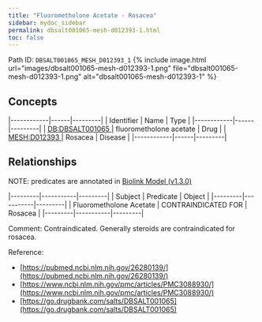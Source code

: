```yaml
---
title: "Fluorometholone Acetate - Rosacea"
sidebar: mydoc_sidebar
permalink: dbsalt001065-mesh-d012393-1.html
toc: false 
---
```



Path ID: `DBSALT001065_MESH_D012393_1`
{% include image.html url="images/dbsalt001065-mesh-d012393-1.png" file="dbsalt001065-mesh-d012393-1.png" alt="dbsalt001065-mesh-d012393-1" %}

## Concepts

|------------|------|---------|
| Identifier | Name | Type    |
|------------|------|---------|
| <a href="https://identifiers.org/DB:DBSALT001065">DB:DBSALT001065 </a> | fluorometholone acetate | Drug |
| <a href="https://identifiers.org/MESH:D012393">MESH:D012393 </a> | Rosacea | Disease |
|------------|------|---------|

## Relationships


NOTE: predicates are annotated in <a href="https://github.com/biolink/biolink-model/releases/tag/v1.3.0">Biolink Model (v1.3.0)</a>

|---------|-----------|---------|
| Subject | Predicate | Object  |
|---------|-----------|---------|
| Fluorometholone Acetate | CONTRAINDICATED FOR | Rosacea |
|---------|-----------|---------|

Comment: Contraindicated. Generally steroids are contraindicated for rosacea.

Reference: 
  - [https://pubmed.ncbi.nlm.nih.gov/26280139/](https://pubmed.ncbi.nlm.nih.gov/26280139/)
  - [https://www.ncbi.nlm.nih.gov/pmc/articles/PMC3088930/](https://www.ncbi.nlm.nih.gov/pmc/articles/PMC3088930/)
  - [https://go.drugbank.com/salts/DBSALT001065](https://go.drugbank.com/salts/DBSALT001065)
